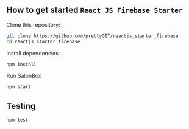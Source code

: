 ## How to get started `React JS Firebase Starter`

Clone this repository:

```sh
git clone https://github.com/prettyGIT/reactjs_starter_firebase
cd reactjs_starter_firebase
```

Install dependencies:

```sh
npm install
```

Run SalonBox

```sh
npm start
```

## Testing

```sh
npm test
```
